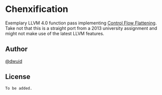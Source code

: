 # Chenxification

Exemplary LLVM 4.0 function pass implementing
[Control Flow Flattening](https://pdfs.semanticscholar.org/6125/fa88ab17c8e2879482e10f0028ab3f681524.pdf).
Take not that this is a straight port from a 2013 university assignment and
might not make use of the latest LLVM features.

## Author
[@dwuid](https://twitter.com/dwuid)

## License
```
To be added.
```

